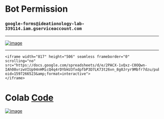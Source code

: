 # Bot Permission

### `google-forms@ideationology-lab-339114.iam.gserviceaccount.com`

----------------------

[![image](https://user-images.githubusercontent.com/50515418/218955555-100d2553-8fd6-41f8-82bf-1bffa9956800.png)](https://docs.google.com/spreadsheets/d/1ZXGn0kdgCfGg6m5x9B2vRnhE4lLr6SxrIHCSH5qiKw4/edit#gid=0)

-------------------------------------

    <iframe width="817" height="506" seamless frameborder="0" scrolling="no" 
    src="https://docs.google.com/spreadsheets/d/e/2PACX-1vQxz-C0OQwn-IAh08vrzwVIUp94nHMicQ4q4rDYbkU3fxdpfbP3D7LK73t26vn_8g0Jryr9Mbfr7dzu/pubchart?oid=1597266523&amp;format=interactive">
    </iframe>
    
    
# Colab [Code](https://colab.research.google.com/drive/1Icg5OSoVoG8XeqGnIpt_W6Wzg6-JYyZX#scrollTo=aKxZWtWQ-PYF)

[![image](https://user-images.githubusercontent.com/50515418/218962879-7b33e94d-8d5c-42c8-aa0f-04e3c1f86dd8.png)](https://docs.google.com/spreadsheets/d/e/2PACX-1vQxz-C0OQwn-IAh08vrzwVIUp94nHMicQ4q4rDYbkU3fxdpfbP3D7LK73t26vn_8g0Jryr9Mbfr7dzu/pubchart?oid=1597266523&format=interactive)
